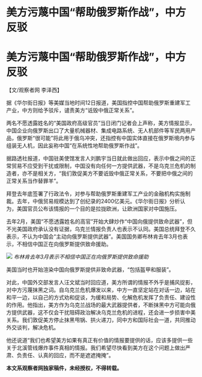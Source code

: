 # 美方污蔑中国“帮助俄罗斯作战”，中方反驳

# 美方污蔑中国“帮助俄罗斯作战”，中方反驳

【文/观察者网 李泽西】

据《华尔街日报》等美媒当地时间12日报道，美国指控中国帮助俄罗斯重建军工产业，中方则给予驳斥，谴责美方“诋毁中俄正常关系”。

两名不愿透露姓名的“美国政府高级官员”当日闭门记者会上声称，美方情报显示，中国企业向俄罗斯出口了大量机械器材、集成电路系统、无人机部件等军民两用产品，俄罗斯“很可能”将此用于俄乌冲突，还指控有中国实体直接在俄罗斯境内参与组装无人机，因此妄称中国“在系统性地帮助俄罗斯作战”。

据路透社报道，中国驻美使馆发言人刘鹏宇当日就此做出回应，表示中俄之间的正常贸易不应受到干扰或限制，中国没有向任何一方提供武器，不是乌克兰危机的制造者，亦不是相关方，“我们敦促美方不要诋毁中俄正常关系，不要把中俄之间的正常关系当作替罪羊”。

拜登去年底签署了行政法令，对参与帮助俄罗斯重建军工产业的金融机构实施制裁。去年，中俄贸易规模达到了创纪录的2400亿美元。《华尔街日报》分析认为，美国官员公布该情报的一个目的是拉拢欧洲，让欧洲国家对中国施压。

去年2月，美国“不愿透露姓名的高官”开始大肆炒作“中国向俄提供致命武器”，但不光美国政府承认没有证据，乌克兰情报负责人也表示不认同。美国总统拜登不久表示，不认为中国会“主动向俄罗斯提供武器”。美国国务卿布林肯去年3月也表示，不相信中国正在向俄罗斯提供致命援助。

![](https://inews.gtimg.com/om_bt/OLEqBKlUb4n2qsV16YnBgXoDEi86iStfZ5E5Uv9Nck4lcAA/1000)
_布林肯去年3月表示不相信中国正在向俄罗斯提供致命援助_

美国当时也开始渲染中国向俄罗斯提供非致命武器，“包括盔甲和服装”。

对此，中国外交部发言人汪文斌当时回应道，美方所谓的情报不外乎是捕风捉影，对中方污蔑抹黑之词。自乌克兰危机爆发以来，中方一直坚定站在对话一边，站在和平一边，以自己的方式劝和促谈，为缓和局势、化解危机发挥了负责任、建设性的作用。他指出，美方作为乌克兰战场的最大武器提供者，不断抹黑中方可能向俄方提供武器，这不仅会干扰阻碍政治解决乌克兰危机的进程，还会进一步损害中美关系。我们敦促美方停止抹黑甩锅、拱火递刀，同中方和国际社会一道，共同推动外交谈判，解决危机。

他还说道“我们也希望美方如果有真正有价值的情报要提供的话，应该多提供一些关于北溪管线爆炸事件真相的情报。我们希望尽快看到美方在这个问题上做出严肃、负责任、认真的回应，而不是遮遮掩掩”。

**本文系观察者网独家稿件，未经授权，不得转载。**

